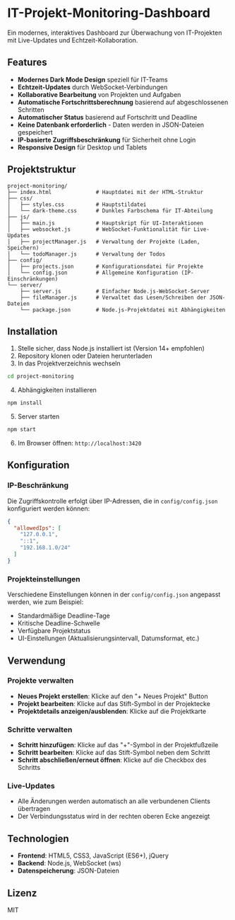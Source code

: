# IT-Projekt-Monitoring-Dashboard

Ein modernes, interaktives Dashboard zur Überwachung von IT-Projekten mit Live-Updates und Echtzeit-Kollaboration.

## Features

- **Modernes Dark Mode Design** speziell für IT-Teams
- **Echtzeit-Updates** durch WebSocket-Verbindungen
- **Kollaborative Bearbeitung** von Projekten und Aufgaben
- **Automatische Fortschrittsberechnung** basierend auf abgeschlossenen Schritten
- **Automatischer Status** basierend auf Fortschritt und Deadline
- **Keine Datenbank erforderlich** - Daten werden in JSON-Dateien gespeichert
- **IP-basierte Zugriffsbeschränkung** für Sicherheit ohne Login
- **Responsive Design** für Desktop und Tablets

## Projektstruktur

```
project-monitoring/
├── index.html              # Hauptdatei mit der HTML-Struktur
├── css/
│   ├── styles.css          # Hauptstildatei
│   └── dark-theme.css      # Dunkles Farbschema für IT-Abteilung
├── js/
│   ├── main.js             # Hauptskript für UI-Interaktionen
│   ├── websocket.js        # WebSocket-Funktionalität für Live-Updates
│   ├── projectManager.js   # Verwaltung der Projekte (Laden, Speichern)
│   └── todoManager.js      # Verwaltung der Todos
├── config/
│   ├── projects.json       # Konfigurationsdatei für Projekte
│   └── config.json         # Allgemeine Konfiguration (IP-Einschränkungen)
└── server/
    ├── server.js           # Einfacher Node.js-WebSocket-Server
    ├── fileManager.js      # Verwaltet das Lesen/Schreiben der JSON-Dateien
    └── package.json        # Node.js-Projektdatei mit Abhängigkeiten
```

## Installation

1. Stelle sicher, dass Node.js installiert ist (Version 14+ empfohlen)
2. Repository klonen oder Dateien herunterladen
3. In das Projektverzeichnis wechseln

```bash
cd project-monitoring
```

4. Abhängigkeiten installieren

```bash
npm install
```

5. Server starten

```bash
npm start
```

6. Im Browser öffnen: `http://localhost:3420`

## Konfiguration

### IP-Beschränkung

Die Zugriffskontrolle erfolgt über IP-Adressen, die in `config/config.json` konfiguriert werden können:

```json
{
  "allowedIps": [
    "127.0.0.1",
    "::1",
    "192.168.1.0/24"
  ]
}
```

### Projekteinstellungen

Verschiedene Einstellungen können in der `config/config.json` angepasst werden, wie zum Beispiel:

- Standardmäßige Deadline-Tage
- Kritische Deadline-Schwelle
- Verfügbare Projektstatus
- UI-Einstellungen (Aktualisierungsintervall, Datumsformat, etc.)

## Verwendung

### Projekte verwalten

- **Neues Projekt erstellen**: Klicke auf den "+ Neues Projekt" Button
- **Projekt bearbeiten**: Klicke auf das Stift-Symbol in der Projektecke
- **Projektdetails anzeigen/ausblenden**: Klicke auf die Projektkarte

### Schritte verwalten

- **Schritt hinzufügen**: Klicke auf das "+"-Symbol in der Projektfußzeile
- **Schritt bearbeiten**: Klicke auf das Stift-Symbol neben dem Schritt
- **Schritt abschließen/erneut öffnen**: Klicke auf die Checkbox des Schritts

### Live-Updates

- Alle Änderungen werden automatisch an alle verbundenen Clients übertragen
- Der Verbindungsstatus wird in der rechten oberen Ecke angezeigt

## Technologien

- **Frontend**: HTML5, CSS3, JavaScript (ES6+), jQuery
- **Backend**: Node.js, WebSocket (ws)
- **Datenspeicherung**: JSON-Dateien

## Lizenz

MIT